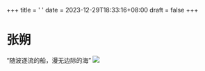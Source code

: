 +++
title = ' '
date = 2023-12-29T18:33:16+08:00
draft = false
+++
# 张朔
“随波逐流的船，漫无边际的海”
![](/home/ailin/qqimage/t1.png)
